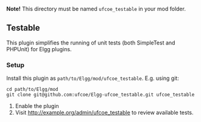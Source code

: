 **Note!** This directory must be named `ufcoe_testable` in your mod folder.

## Testable

This plugin simplifies the running of unit tests (both SimpleTest and PHPUnit) for Elgg plugins.

### Setup

Install this plugin as `path/to/Elgg/mod/ufcoe_testable`. E.g. using git:

    cd path/to/Elgg/mod
    git clone git@github.com:ufcoe/Elgg-ufcoe_testable.git ufcoe_testable

 1. Enable the plugin
 1. Visit http://example.org/admin/ufcoe_testable to review available tests.

